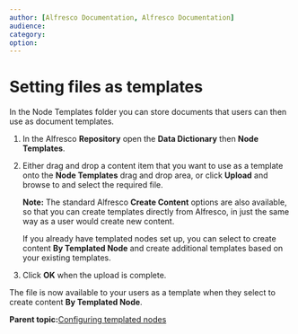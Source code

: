```yaml
---
author: [Alfresco Documentation, Alfresco Documentation]
audience: 
category: 
option: 
---
```


# Setting files as templates

In the Node Templates folder you can store documents that users can then use as document templates.

1.  In the Alfresco **Repository** open the **Data Dictionary** then **Node Templates**.

2.  Either drag and drop a content item that you want to use as a template onto the **Node Templates** drag and drop area, or click **Upload** and browse to and select the required file.

    **Note:** The standard Alfresco **Create Content** options are also available, so that you can create templates directly from Alfresco, in just the same way as a user would create new content.

    If you already have templated nodes set up, you can select to create content **By Templated Node** and create additional templates based on your existing templates.

3.  Click **OK** when the upload is complete.


The file is now available to your users as a template when they select to create content **By Templated Node**.

**Parent topic:**[Configuring templated nodes](../concepts/templated-nodes-intro.md)


